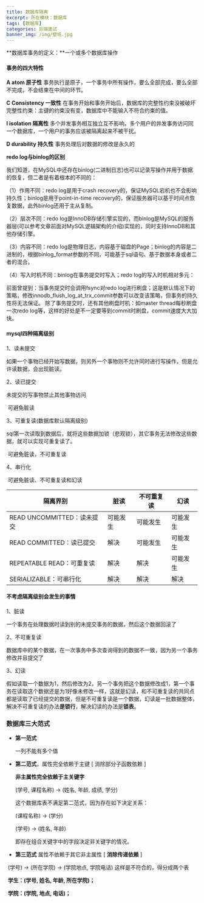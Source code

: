 ```yaml
---
title: 数据库隔离
excerpt: 所在模块：数据库
tags: [数据库]
categories: 后端面试
banner_img: /img/壁纸.jpg
---
```


**数据库事务的定义：**一个或多个数据库操作

#### 事务的四大特性

**A atom 原子性**  事务执行是原子，一个事务中所有操作，要么全部完成，要么全部不完成，不会结束在中间的环节。

**C Consistency 一致性**	在事务开始和事务开始后，数据库的完整性约束没被破坏完整性约束：主键的约束没有变，数据库中不能输入不符合约束的值。

**I	isolation 隔离性**	多个并发事务相互独立互不影响，多个用户的并发事务访问同一个数据库，一个用户的事务应该被隔离起来不被干扰。

**D durability 持久性**	事务处理后对数据的修改是永久的

**redo log与binlog的区别**

我们知道，在MySQL中还存在binlog(二进制日志)也可以记录写操作并用于数据的恢复，但二者是有着根本的不同的：

（1）作用不同：redo log是用于crash recovery的，保证MySQL宕机也不会影响持久性；binlog是用于point-in-time recovery的，保证服务器可以基于时间点恢复数据，此外binlog还用于主从复制。

（2）层次不同：redo log是InnoDB存储引擎实现的，而binlog是MySQL的服务器层(可以参考文章前面对MySQL逻辑架构的介绍)实现的，同时支持InnoDB和其他存储引擎。

（3）内容不同：redo log是物理日志，内容基于磁盘的Page；binlog的内容是二进制的，根据binlog_format参数的不同，可能基于sql语句、基于数据本身或者二者的混合。

（4）写入时机不同：binlog在事务提交时写入；redo log的写入时机相对多元：

前面曾提到：当事务提交时会调用fsync对redo log进行刷盘；这是默认情况下的策略，修改innodb_flush_log_at_trx_commit参数可以改变该策略，但事务的持久性将无法保证。
除了事务提交时，还有其他刷盘时机：如master thread每秒刷盘一次redo log等，这样的好处是不一定要等到commit时刷盘，commit速度大大加快。

#### mysql四种隔离级别

1、读未提交

如果一个事物已经开始写数据，则另外一个事物则不允许同时进行写操作，但是允许读数据，会出现脏读。

2、读已提交

未提交的写事物禁止其他事物访问

​	可避免脏读

3、可重复读(数据库默认隔离级别)

sql第一次读取到数据后，就将这些数据加锁（悲观锁），其它事务无法修改这些数据，就可以实现可重复读了。

​	可避免脏读，不可重复读

4、串行化

​	可避免脏读、不可重复读和幻读

| 隔离界别                   | 脏读     | 不可重复读 | 幻读     |
| -------------------------- | -------- | ---------- | -------- |
| READ UNCOMMITTED：读未提交 | 可能发生 | 可能发生   | 可能发生 |
| READ COMMITTED：读已提交   | 解决     | 可能发生   | 可能发生 |
| REPEATABLE READ：可重复读  | 解决     | 解决       | 可能发生 |
| SERIALIZABLE：可串行化     | 解决     | 解决       | 解决     |

#### 不考虑隔离级别会发生的事情

1、脏读

一个事务在处理数据时读到别的未提交事务的数据，然后这个数据回滚了

2、不可重复读

数据库中的某个数据，在一次事务中多次查询得到的数据不一致，因为另一个事务修改并且提交了

3、幻读

假如读取一个数据为1，然后修改为2，另一个事务把这个数据修改成1，第一个事务在读取这个数据还是为1好像未修改一样，这就是幻读，和不可重复读的共同点都是读取了已经提交的数据，但是不可重复读是一个数据，幻读是一批数据整体，解决不可重复读的办法**是锁行**，解决幻读的办法是**锁表**。



### 数据库三大范式

- **第一范式**

  一列不能有多个值

- **第二范式**，属性完全依赖于主键 [ 消除部分子函数依赖 ]

  **非主属性完全依赖于主关键字**

  (学号, 课程名称) → (姓名, 年龄, 成绩, 学分)

  这个数据库表不满足第二范式，因为存在如下决定关系： 

  (课程名称) → (学分)

  (学号) → (姓名, 年龄)

  即存在组合关键字中的字段决定非关键字的情况。

- **第三范式** 属性不依赖于其它非主属性 [ **消除传递依赖** ]

​	(学号) → (所在学院) → (学院地点, 学院电话) 这样是不符合的，得分成两个表

​	**学生：(学号, 姓名, 年龄, 所在学院)；**

​	**学院：(学院, 地点, 电话)；**